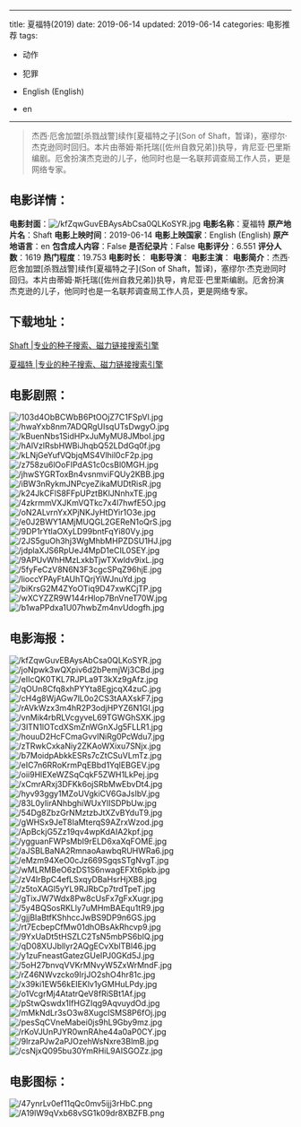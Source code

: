 
---
title: 夏福特(2019)
date: 2019-06-14
updated: 2019-06-14
categories: 电影推荐
tags:
- 动作
- 犯罪

- English (English)
- en
---


> 杰西·厄舍加盟[杀戮战警]续作[夏福特之子](Son of Shaft，暂译)，塞缪尔·杰克逊同时回归。本片由蒂姆·斯托瑞([佐州自救兄弟])执导，肯尼亚·巴里斯编剧。厄舍扮演杰克逊的儿子，他同时也是一名联邦调查局工作人员，更是网络专家。

## **电影详情**：

**电影封面**：<img src="https://image.tmdb.org/t/p/w200/kfZqwGuvEBAysAbCsa0QLKoSYR.jpg" alt="/kfZqwGuvEBAysAbCsa0QLKoSYR.jpg" title="/kfZqwGuvEBAysAbCsa0QLKoSYR.jpg">
**电影名称**：夏福特
**原产地片名**：Shaft
**电影上映时间**：2019-06-14
**电影上映国家**：English (English)
**原产地语言**：en
**包含成人内容**：False
**是否纪录片**：False
**电影评分**：6.551
**评分人数**：1619
**热门程度**：19.753
**电影时长**：
**电影导演**：
**电影主演**：
**电影简介**：杰西·厄舍加盟[杀戮战警]续作[夏福特之子](Son of Shaft，暂译)，塞缪尔·杰克逊同时回归。本片由蒂姆·斯托瑞([佐州自救兄弟])执导，肯尼亚·巴里斯编剧。厄舍扮演杰克逊的儿子，他同时也是一名联邦调查局工作人员，更是网络专家。

## **下载地址**：
[Shaft |专业的种子搜索、磁力链接搜索引擎](https://movie.amd794.com:2083/?search=Shaft&ordering=&mode=match_phrase&page_size=10&page=1)

[夏福特 |专业的种子搜索、磁力链接搜索引擎](https://movie.amd794.com:2083/?search=%E5%A4%8F%E7%A6%8F%E7%89%B9&ordering=&mode=match_phrase&page_size=10&page=1)
 

## **电影剧照**：
<img src="https://image.tmdb.org/t/p/original/103d4ObBCWbB6PtOOjZ7C1FSpVl.jpg" alt="/103d4ObBCWbB6PtOOjZ7C1FSpVl.jpg" title="/103d4ObBCWbB6PtOOjZ7C1FSpVl.jpg"><img src="https://image.tmdb.org/t/p/original/hwaYxb8nm7ADQRgUIsqUTsDwgyO.jpg" alt="/hwaYxb8nm7ADQRgUIsqUTsDwgyO.jpg" title="/hwaYxb8nm7ADQRgUIsqUTsDwgyO.jpg"><img src="https://image.tmdb.org/t/p/original/kBuenNbs1SidHPxJuMyMU8JMboI.jpg" alt="/kBuenNbs1SidHPxJuMyMU8JMboI.jpg" title="/kBuenNbs1SidHPxJuMyMU8JMboI.jpg"><img src="https://image.tmdb.org/t/p/original/hAlVzlRsbHWBiJhqbQ52LDdGq0f.jpg" alt="/hAlVzlRsbHWBiJhqbQ52LDdGq0f.jpg" title="/hAlVzlRsbHWBiJhqbQ52LDdGq0f.jpg"><img src="https://image.tmdb.org/t/p/original/kLNjGeYufVQbjqMS4Vlhil0cF2p.jpg" alt="/kLNjGeYufVQbjqMS4Vlhil0cF2p.jpg" title="/kLNjGeYufVQbjqMS4Vlhil0cF2p.jpg"><img src="https://image.tmdb.org/t/p/original/z758zu6lOoFIPdAS1c0csBl0MGH.jpg" alt="/z758zu6lOoFIPdAS1c0csBl0MGH.jpg" title="/z758zu6lOoFIPdAS1c0csBl0MGH.jpg"><img src="https://image.tmdb.org/t/p/original/jhwSYGRToxBn4vsnmviFQUy2KBB.jpg" alt="/jhwSYGRToxBn4vsnmviFQUy2KBB.jpg" title="/jhwSYGRToxBn4vsnmviFQUy2KBB.jpg"><img src="https://image.tmdb.org/t/p/original/iBW3nRykmJNPcyeZikaMUDtRisR.jpg" alt="/iBW3nRykmJNPcyeZikaMUDtRisR.jpg" title="/iBW3nRykmJNPcyeZikaMUDtRisR.jpg"><img src="https://image.tmdb.org/t/p/original/k24JkCFlS8FFpUPztBKlJNnhxTE.jpg" alt="/k24JkCFlS8FFpUPztBKlJNnhxTE.jpg" title="/k24JkCFlS8FFpUPztBKlJNnhxTE.jpg"><img src="https://image.tmdb.org/t/p/original/4zkrmmVXJKmVQTkc7x4l7hwfE5O.jpg" alt="/4zkrmmVXJKmVQTkc7x4l7hwfE5O.jpg" title="/4zkrmmVXJKmVQTkc7x4l7hwfE5O.jpg"><img src="https://image.tmdb.org/t/p/original/oN2ALvrnYxXPjNKJyHtDYir1O3e.jpg" alt="/oN2ALvrnYxXPjNKJyHtDYir1O3e.jpg" title="/oN2ALvrnYxXPjNKJyHtDYir1O3e.jpg"><img src="https://image.tmdb.org/t/p/original/e0J2BWY1AMjMUQGL2GEReN1oQrS.jpg" alt="/e0J2BWY1AMjMUQGL2GEReN1oQrS.jpg" title="/e0J2BWY1AMjMUQGL2GEReN1oQrS.jpg"><img src="https://image.tmdb.org/t/p/original/9DP1rYtlaOXyLD99bntFqYi80Vy.jpg" alt="/9DP1rYtlaOXyLD99bntFqYi80Vy.jpg" title="/9DP1rYtlaOXyLD99bntFqYi80Vy.jpg"><img src="https://image.tmdb.org/t/p/original/2JS5guOh3hj3WgMhbMHPZDSU1HJ.jpg" alt="/2JS5guOh3hj3WgMhbMHPZDSU1HJ.jpg" title="/2JS5guOh3hj3WgMhbMHPZDSU1HJ.jpg"><img src="https://image.tmdb.org/t/p/original/jdplaXJS6RpUeJ4MpD1eCIL0SEY.jpg" alt="/jdplaXJS6RpUeJ4MpD1eCIL0SEY.jpg" title="/jdplaXJS6RpUeJ4MpD1eCIL0SEY.jpg"><img src="https://image.tmdb.org/t/p/original/9APUvWhHMzLxkbTjwTXwldv9ixL.jpg" alt="/9APUvWhHMzLxkbTjwTXwldv9ixL.jpg" title="/9APUvWhHMzLxkbTjwTXwldv9ixL.jpg"><img src="https://image.tmdb.org/t/p/original/5fyFeCzV8N6N3F3cgcSPqZ96hjE.jpg" alt="/5fyFeCzV8N6N3F3cgcSPqZ96hjE.jpg" title="/5fyFeCzV8N6N3F3cgcSPqZ96hjE.jpg"><img src="https://image.tmdb.org/t/p/original/lioccYPAyFtAUhTQrjYiWJnuYd.jpg" alt="/lioccYPAyFtAUhTQrjYiWJnuYd.jpg" title="/lioccYPAyFtAUhTQrjYiWJnuYd.jpg"><img src="https://image.tmdb.org/t/p/original/biKrsG2M4ZYoOTiq9D47xwKCjTP.jpg" alt="/biKrsG2M4ZYoOTiq9D47xwKCjTP.jpg" title="/biKrsG2M4ZYoOTiq9D47xwKCjTP.jpg"><img src="https://image.tmdb.org/t/p/original/wXCYZZR9W144rHlop7BnVneT70W.jpg" alt="/wXCYZZR9W144rHlop7BnVneT70W.jpg" title="/wXCYZZR9W144rHlop7BnVneT70W.jpg"><img src="https://image.tmdb.org/t/p/original/b1waPPdxa1U07hwbZm4nvUdogfh.jpg" alt="/b1waPPdxa1U07hwbZm4nvUdogfh.jpg" title="/b1waPPdxa1U07hwbZm4nvUdogfh.jpg">

## **电影海报**：
<img src="https://image.tmdb.org/t/p/original/kfZqwGuvEBAysAbCsa0QLKoSYR.jpg" alt="/kfZqwGuvEBAysAbCsa0QLKoSYR.jpg" title="/kfZqwGuvEBAysAbCsa0QLKoSYR.jpg"><img src="https://image.tmdb.org/t/p/original/joNpwk3wQXpiv6d2bPemjWj3CBd.jpg" alt="/joNpwk3wQXpiv6d2bPemjWj3CBd.jpg" title="/joNpwk3wQXpiv6d2bPemjWj3CBd.jpg"><img src="https://image.tmdb.org/t/p/original/eIIcQK0TKL7RJPLa9T3kXz9gAfz.jpg" alt="/eIIcQK0TKL7RJPLa9T3kXz9gAfz.jpg" title="/eIIcQK0TKL7RJPLa9T3kXz9gAfz.jpg"><img src="https://image.tmdb.org/t/p/original/qOUn8Cfq8xhPYYta8EgjcqX4zuC.jpg" alt="/qOUn8Cfq8xhPYYta8EgjcqX4zuC.jpg" title="/qOUn8Cfq8xhPYYta8EgjcqX4zuC.jpg"><img src="https://image.tmdb.org/t/p/original/cH4g8WjAGw7lL0o2CS3tAAXskF7.jpg" alt="/cH4g8WjAGw7lL0o2CS3tAAXskF7.jpg" title="/cH4g8WjAGw7lL0o2CS3tAAXskF7.jpg"><img src="https://image.tmdb.org/t/p/original/rAVkWzx3m4hR2P3odjHPYZ6N1GI.jpg" alt="/rAVkWzx3m4hR2P3odjHPYZ6N1GI.jpg" title="/rAVkWzx3m4hR2P3odjHPYZ6N1GI.jpg"><img src="https://image.tmdb.org/t/p/original/vnMik4rbRLVcgyveL69TGWGhSXK.jpg" alt="/vnMik4rbRLVcgyveL69TGWGhSXK.jpg" title="/vnMik4rbRLVcgyveL69TGWGhSXK.jpg"><img src="https://image.tmdb.org/t/p/original/3lTN1lOTcdXSmZnWGnXJg5FLLR1.jpg" alt="/3lTN1lOTcdXSmZnWGnXJg5FLLR1.jpg" title="/3lTN1lOTcdXSmZnWGnXJg5FLLR1.jpg"><img src="https://image.tmdb.org/t/p/original/houuD2HcFCmaGvvINiRg0PcWdu7.jpg" alt="/houuD2HcFCmaGvvINiRg0PcWdu7.jpg" title="/houuD2HcFCmaGvvINiRg0PcWdu7.jpg"><img src="https://image.tmdb.org/t/p/original/zTRwkCxkaNiy2ZKAoWXixu7SNjx.jpg" alt="/zTRwkCxkaNiy2ZKAoWXixu7SNjx.jpg" title="/zTRwkCxkaNiy2ZKAoWXixu7SNjx.jpg"><img src="https://image.tmdb.org/t/p/original/b7MoidpAbkkESRs7cZtCSuVLmTz.jpg" alt="/b7MoidpAbkkESRs7cZtCSuVLmTz.jpg" title="/b7MoidpAbkkESRs7cZtCSuVLmTz.jpg"><img src="https://image.tmdb.org/t/p/original/eIC7n6RRoKrmPqEBbd1YqlEBGEV.jpg" alt="/eIC7n6RRoKrmPqEBbd1YqlEBGEV.jpg" title="/eIC7n6RRoKrmPqEBbd1YqlEBGEV.jpg"><img src="https://image.tmdb.org/t/p/original/oii9HlEXeWZSqCqkF5ZWH1LkPej.jpg" alt="/oii9HlEXeWZSqCqkF5ZWH1LkPej.jpg" title="/oii9HlEXeWZSqCqkF5ZWH1LkPej.jpg"><img src="https://image.tmdb.org/t/p/original/xCmrARxj3DFKk6ojSRbMwEbvDt4.jpg" alt="/xCmrARxj3DFKk6ojSRbMwEbvDt4.jpg" title="/xCmrARxj3DFKk6ojSRbMwEbvDt4.jpg"><img src="https://image.tmdb.org/t/p/original/hyv93ggy1MZoUVgkiCV6GaJsIbV.jpg" alt="/hyv93ggy1MZoUVgkiCV6GaJsIbV.jpg" title="/hyv93ggy1MZoUVgkiCV6GaJsIbV.jpg"><img src="https://image.tmdb.org/t/p/original/83L0yIirANhbghiWUxYlISDPbUw.jpg" alt="/83L0yIirANhbghiWUxYlISDPbUw.jpg" title="/83L0yIirANhbghiWUxYlISDPbUw.jpg"><img src="https://image.tmdb.org/t/p/original/54Dg8ZbzGrNMztzbJtXZvBYduT9.jpg" alt="/54Dg8ZbzGrNMztzbJtXZvBYduT9.jpg" title="/54Dg8ZbzGrNMztzbJtXZvBYduT9.jpg"><img src="https://image.tmdb.org/t/p/original/gWHSx9JeT8IaMterqS9AZrxWzod.jpg" alt="/gWHSx9JeT8IaMterqS9AZrxWzod.jpg" title="/gWHSx9JeT8IaMterqS9AZrxWzod.jpg"><img src="https://image.tmdb.org/t/p/original/ApBckjG5Zz19qv4wpKdAIA2kpf.jpg" alt="/ApBckjG5Zz19qv4wpKdAIA2kpf.jpg" title="/ApBckjG5Zz19qv4wpKdAIA2kpf.jpg"><img src="https://image.tmdb.org/t/p/original/ygguanFWPsMbI9rELD6xaXqFOME.jpg" alt="/ygguanFWPsMbI9rELD6xaXqFOME.jpg" title="/ygguanFWPsMbI9rELD6xaXqFOME.jpg"><img src="https://image.tmdb.org/t/p/original/aJSBLBaNA2RmnaoAawbqRUHWRa6.jpg" alt="/aJSBLBaNA2RmnaoAawbqRUHWRa6.jpg" title="/aJSBLBaNA2RmnaoAawbqRUHWRa6.jpg"><img src="https://image.tmdb.org/t/p/original/eMzm94XeO0cJz669SgqsSTgNvgT.jpg" alt="/eMzm94XeO0cJz669SgqsSTgNvgT.jpg" title="/eMzm94XeO0cJz669SgqsSTgNvgT.jpg"><img src="https://image.tmdb.org/t/p/original/wMLRMBeO6zDS1S6nwagEFXt6pkb.jpg" alt="/wMLRMBeO6zDS1S6nwagEFXt6pkb.jpg" title="/wMLRMBeO6zDS1S6nwagEFXt6pkb.jpg"><img src="https://image.tmdb.org/t/p/original/zV4IrBpC4efLSxqyDBaHsrHjXB8.jpg" alt="/zV4IrBpC4efLSxqyDBaHsrHjXB8.jpg" title="/zV4IrBpC4efLSxqyDBaHsrHjXB8.jpg"><img src="https://image.tmdb.org/t/p/original/z5toXAGl5yYL9RJRbCp7trdTpeT.jpg" alt="/z5toXAGl5yYL9RJRbCp7trdTpeT.jpg" title="/z5toXAGl5yYL9RJRbCp7trdTpeT.jpg"><img src="https://image.tmdb.org/t/p/original/gTixJW7Wdx8Pw8cUsFx7gFxXugr.jpg" alt="/gTixJW7Wdx8Pw8cUsFx7gFxXugr.jpg" title="/gTixJW7Wdx8Pw8cUsFx7gFxXugr.jpg"><img src="https://image.tmdb.org/t/p/original/5y4BQSosRKLly7uMHmBAEqu1tR9.jpg" alt="/5y4BQSosRKLly7uMHmBAEqu1tR9.jpg" title="/5y4BQSosRKLly7uMHmBAEqu1tR9.jpg"><img src="https://image.tmdb.org/t/p/original/gjjBIaBtfKShhccJwBS9DP9n6GS.jpg" alt="/gjjBIaBtfKShhccJwBS9DP9n6GS.jpg" title="/gjjBIaBtfKShhccJwBS9DP9n6GS.jpg"><img src="https://image.tmdb.org/t/p/original/rt7EcbepCfMw01dhOBsAkRhcvp9.jpg" alt="/rt7EcbepCfMw01dhOBsAkRhcvp9.jpg" title="/rt7EcbepCfMw01dhOBsAkRhcvp9.jpg"><img src="https://image.tmdb.org/t/p/original/9YxUaDt5tHSZLC2TsN5mbPS6bIQ.jpg" alt="/9YxUaDt5tHSZLC2TsN5mbPS6bIQ.jpg" title="/9YxUaDt5tHSZLC2TsN5mbPS6bIQ.jpg"><img src="https://image.tmdb.org/t/p/original/qD08XUJbllyr2AQgECvXblTBl46.jpg" alt="/qD08XUJbllyr2AQgECvXblTBl46.jpg" title="/qD08XUJbllyr2AQgECvXblTBl46.jpg"><img src="https://image.tmdb.org/t/p/original/y1zuFneastGatezGUeIPJ0GKd5J.jpg" alt="/y1zuFneastGatezGUeIPJ0GKd5J.jpg" title="/y1zuFneastGatezGUeIPJ0GKd5J.jpg"><img src="https://image.tmdb.org/t/p/original/5oH27bnvqVVKrMNvyW5ZxWrMndF.jpg" alt="/5oH27bnvqVVKrMNvyW5ZxWrMndF.jpg" title="/5oH27bnvqVVKrMNvyW5ZxWrMndF.jpg"><img src="https://image.tmdb.org/t/p/original/rZ46NWvzcko9IrjJO2shO4hr81c.jpg" alt="/rZ46NWvzcko9IrjJO2shO4hr81c.jpg" title="/rZ46NWvzcko9IrjJO2shO4hr81c.jpg"><img src="https://image.tmdb.org/t/p/original/x39ki1EW56kEIEKlv1yGMHuLPdy.jpg" alt="/x39ki1EW56kEIEKlv1yGMHuLPdy.jpg" title="/x39ki1EW56kEIEKlv1yGMHuLPdy.jpg"><img src="https://image.tmdb.org/t/p/original/o1VcgrMj4AtatrQeV8fRiSBt1Af.jpg" alt="/o1VcgrMj4AtatrQeV8fRiSBt1Af.jpg" title="/o1VcgrMj4AtatrQeV8fRiSBt1Af.jpg"><img src="https://image.tmdb.org/t/p/original/pStwQswdx1IfHGZIqg9AqvuydOd.jpg" alt="/pStwQswdx1IfHGZIqg9AqvuydOd.jpg" title="/pStwQswdx1IfHGZIqg9AqvuydOd.jpg"><img src="https://image.tmdb.org/t/p/original/mMkNdLr3sO3w8XugcISMS8P6fOj.jpg" alt="/mMkNdLr3sO3w8XugcISMS8P6fOj.jpg" title="/mMkNdLr3sO3w8XugcISMS8P6fOj.jpg"><img src="https://image.tmdb.org/t/p/original/pesSqCVneMabei0js9hL9Gby9mz.jpg" alt="/pesSqCVneMabei0js9hL9Gby9mz.jpg" title="/pesSqCVneMabei0js9hL9Gby9mz.jpg"><img src="https://image.tmdb.org/t/p/original/rKoVJUnPJYR0wnRAhe44a0aP0CY.jpg" alt="/rKoVJUnPJYR0wnRAhe44a0aP0CY.jpg" title="/rKoVJUnPJYR0wnRAhe44a0aP0CY.jpg"><img src="https://image.tmdb.org/t/p/original/9lrzaPJw2aPJOzehWsNxre3BlmB.jpg" alt="/9lrzaPJw2aPJOzehWsNxre3BlmB.jpg" title="/9lrzaPJw2aPJOzehWsNxre3BlmB.jpg"><img src="https://image.tmdb.org/t/p/original/csNjxQ095bu30YmRHiL9AISGOZz.jpg" alt="/csNjxQ095bu30YmRHiL9AISGOZz.jpg" title="/csNjxQ095bu30YmRHiL9AISGOZz.jpg">

## **电影图标**：
<img src="https://image.tmdb.org/t/p/original/47ynrLv0ef11qQc0mv5ijj3rHbC.png" alt="/47ynrLv0ef11qQc0mv5ijj3rHbC.png" title="/47ynrLv0ef11qQc0mv5ijj3rHbC.png"><img src="https://image.tmdb.org/t/p/original/A19lW9qVxb68vSG1k09dr8XBZFB.png" alt="/A19lW9qVxb68vSG1k09dr8XBZFB.png" title="/A19lW9qVxb68vSG1k09dr8XBZFB.png">
